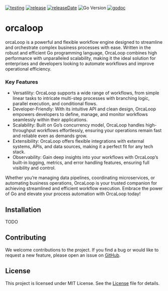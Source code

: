 [![testing](https://img.shields.io/github/actions/workflow/status/nandlabs/orcaloop/go_ci.yml?branch=main&event=push&color=228B22)](https://github.com/nandlabs/orcaloop/actions?query=event%3Apush+branch%3Amain+)
[![release](https://img.shields.io/github/v/release/nandlabs/orcaloop?label=Latest&color=228B22)](https://github.com/nandlabs/orcaloop/releases/latest)
[![releaseDate](https://img.shields.io/github/release-date/nandlabs/orcaloop?label=Released&color=228B22)](https://github.com/nandlabs/orcaloop/releases/latest)
![Go Version](https://img.shields.io/github/go-mod/go-version/nandlabs/orcaloop?label=Go&color=00ADD8)
[![godoc](https://godoc.org/oss.nandlabs.io/orcaloop?status.svg)](https://pkg.go.dev/oss.nandlabs.io/orcaloop)

# orcaloop

orcaLoop is a powerful and flexible workflow engine designed to streamline and orchestrate complex business processes with ease. Written in the robust and efficient Go programming language, OrcaLoop combines high performance with unparalleled scalability, making it the ideal solution for enterprises and developers looking to automate workflows and improve operational efficiency.

### Key Features

- Versatility: OrcaLoop supports a wide range of workflows, from simple linear tasks to intricate multi-step processes with branching logic, parallel execution, and conditional flows.
- Developer-Friendly: With its intuitive API and clean design, OrcaLoop empowers developers to define, manage, and monitor workflows seamlessly within their applications.
- Scalability: Built on Go’s concurrency model, OrcaLoop handles high-throughput workflows effortlessly, ensuring your operations remain fast and reliable even as demands grow.
- Extensibility: OrcaLoop offers flexible integrations with external systems, APIs, and data sources, making it a perfect fit for any tech stack.
- Observability: Gain deep insights into your workflows with OrcaLoop’s built-in logging, metrics, and error handling features, ensuring full visibility and control.

Whether you’re managing data pipelines, coordinating microservices, or automating business operations, OrcaLoop is your trusted companion for achieving streamlined and efficient workflow execution. Embrace the power of Go and elevate your process automation with OrcaLoop today!

## Installation

TODO

## Contributing

We welcome contributions to the project. If you find a bug or would like to
request a new feature, please open an issue on
[GitHub](https://github.com/nandlabs/orcaloop/issues).

## License

This project is licensed under MIT License. See the [License](LICENSE) file for
details.
